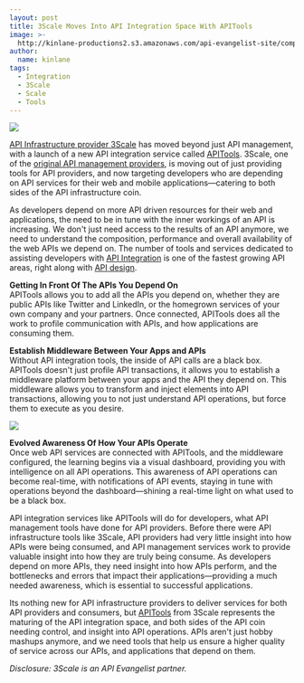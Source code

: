 ```yaml
---
layout: post
title: 3Scale Moves Into API Integration Space With APITools
image: >-
  http://kinlane-productions2.s3.amazonaws.com/api-evangelist-site/company/logos/apitools-logo.png
author:
  name: kinlane
tags:
  - Integration
  - 3Scale
  - Scale
  - Tools
---
```

[![](http://kinlane-productions2.s3.amazonaws.com/api-evangelist-site/company/logos/apitools-logo.png)](http://bit.ly/1higNDr)

[API Infrastructure provider 3Scale](http://bit.ly/13esk6Q) has moved beyond just API management, with a launch of a new API integration service called [APITools](http://bit.ly/1higNDr). 3Scale, one of the [original API management providers](http://blog.programmableweb.com/2011/10/19/api-service-provider-roundup/), is moving out of just providing tools for API providers, and now targeting developers who are depending on API services for their web and mobile applications—catering to both sides of the API infrastructure coin.

As developers depend on more API driven resources for their web and applications, the need to be in tune with the inner workings of an API is increasing. We don't just need access to the results of an API anymore, we need to understand the composition, performance and overall availability of the web APIs we depend on. The number of tools and services dedicated to assisting developers with [API Integration](http://integration.apievangelist.com/ "API Integration") is one of the fastest growing API areas, right along with [API design](http://design.apievangelist.com/ "API Design").

**Getting In Front Of The APIs You Depend On**  
APITools allows you to add all the APIs you depend on, whether they are public APIs like Twitter and LinkedIn, or the homegrown services of your own company and your partners. Once connected, APITools does all the work to profile communication with APIs, and how applications are consuming them.

**Establish Middleware Between Your Apps and APIs**  
Without API integration tools, the inside of API calls are a black box. APITools doesn't just profile API transactions, it allows you to establish a middleware platform between your apps and the API they depend on. This middleware allows you to transform and inject elements into API transactions, allowing you to not just understand API operations, but force them to execute as you desire.

[![](https://s3.amazonaws.com/kinlane-productions2/api-evangelist/apitools/apitools-monitor-home-page.png)](http://bit.ly/1higNDr)

**Evolved Awareness Of How Your APIs Operate**  
Once web API services are connected with APITools, and the middleware configured, the learning begins via a visual dashboard, providing you with intelligence on all API operations. This awareness of API operations can become real-time, with notifications of API events, staying in tune with operations beyond the dashboard—shining a real-time light on what used to be a black box.

API integration services like APITools will do for developers, what API management tools have done for API providers. Before there were API infrastructure tools like 3Scale, API providers had very little insight into how APIs were being consumed, and API management services work to provide valuable insight into how they are truly being consume. As developers depend on more APIs, they need insight into how APIs perform, and the bottlenecks and errors that impact their applications—providing a much needed awareness, which is essential to successful applications.

Its nothing new for API infrastructure providers to deliver services for both API providers and consumers, but [APITools](http://bit.ly/1higNDr) from 3Scale represents the maturing of the API integration space, and both sides of the API coin needing control, and insight into API operations. APIs aren't just hobby mashups anymore, and we need tools that help us ensure a higher quality of service across our APIs, and applications that depend on them.

_Disclosure: 3Scale is an API Evangelist partner._